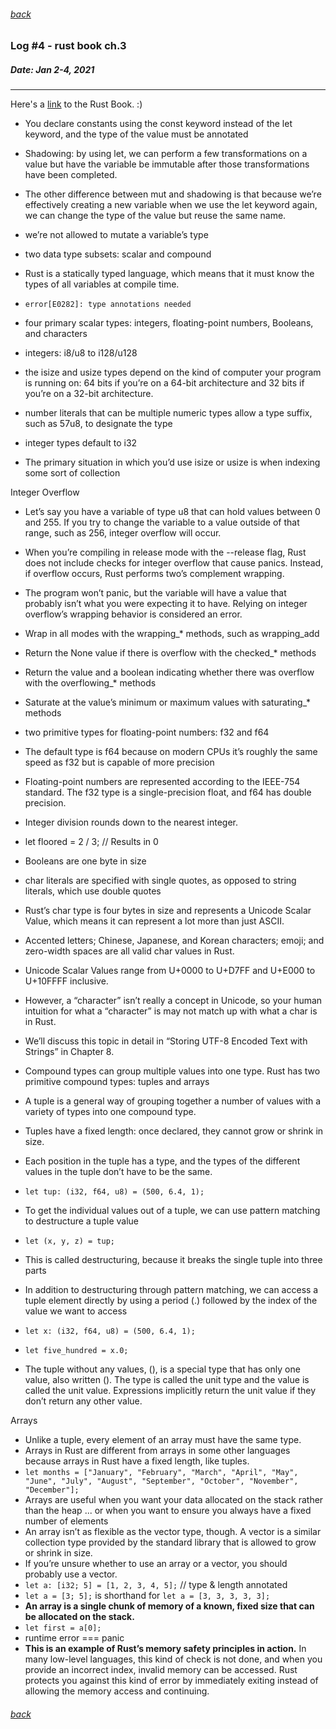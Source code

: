 ###### [back](./../README.md)

### Log #4 - rust book ch.3
##### Date: Jan 2-4, 2021
-----------
Here's a [link](https://doc.rust-lang.org/book/) to the Rust Book. :)

- You declare constants using the const keyword instead of the let keyword, and the type of the value must be annotated
- Shadowing: by using let, we can perform a few transformations on a value but have the variable be immutable after those transformations have been completed.
- The other difference between mut and shadowing is that because we’re effectively creating a new variable when we use the let keyword again, we can change the type of the value but reuse the same name.
- we’re not allowed to mutate a variable’s type


- two data type subsets: scalar and compound
- Rust is a statically typed language, which means that it must know the types of all variables at compile time. 
- `error[E0282]: type annotations needed`
- four primary scalar types: integers, floating-point numbers, Booleans, and characters
- integers: i8/u8 to i128/u128
- the isize and usize types depend on the kind of computer your program is running on: 64 bits if you’re on a 64-bit architecture and 32 bits if you’re on a 32-bit architecture.
- number literals that can be multiple numeric types allow a type suffix, such as 57u8, to designate the type
- integer types default to i32
- The primary situation in which you’d use isize or usize is when indexing some sort of collection

Integer Overflow
- Let’s say you have a variable of type u8 that can hold values between 0 and 255. If you try to change the variable to a value outside of that range, such as 256, integer overflow will occur.
- When you’re compiling in release mode with the --release flag, Rust does not include checks for integer overflow that cause panics. Instead, if overflow occurs, Rust performs two’s complement wrapping. 
- The program won’t panic, but the variable will have a value that probably isn’t what you were expecting it to have. Relying on integer overflow’s wrapping behavior is considered an error.
- Wrap in all modes with the wrapping_* methods, such as wrapping_add
- Return the None value if there is overflow with the checked_* methods
- Return the value and a boolean indicating whether there was overflow with the overflowing_* methods
- Saturate at the value’s minimum or maximum values with saturating_* methods

- two primitive types for floating-point numbers: f32 and f64
- The default type is f64 because on modern CPUs it’s roughly the same speed as f32 but is capable of more precision
- Floating-point numbers are represented according to the IEEE-754 standard. The f32 type is a single-precision float, and f64 has double precision.

- Integer division rounds down to the nearest integer.
- let floored = 2 / 3; // Results in 0

- Booleans are one byte in size
- char literals are specified with single quotes, as opposed to string literals, which use double quotes
- Rust’s char type is four bytes in size and represents a Unicode Scalar Value, which means it can represent a lot more than just ASCII. 
- Accented letters; Chinese, Japanese, and Korean characters; emoji; and zero-width spaces are all valid char values in Rust. 
- Unicode Scalar Values range from U+0000 to U+D7FF and U+E000 to U+10FFFF inclusive. 
- However, a “character” isn’t really a concept in Unicode, so your human intuition for what a “character” is may not match up with what a char is in Rust. 
- We’ll discuss this topic in detail in “Storing UTF-8 Encoded Text with Strings” in Chapter 8.

- Compound types can group multiple values into one type. Rust has two primitive compound types: tuples and arrays
- A tuple is a general way of grouping together a number of values with a variety of types into one compound type.
- Tuples have a fixed length: once declared, they cannot grow or shrink in size.
- Each position in the tuple has a type, and the types of the different values in the tuple don’t have to be the same.
- `let tup: (i32, f64, u8) = (500, 6.4, 1);`
- To get the individual values out of a tuple, we can use pattern matching to destructure a tuple value
- `let (x, y, z) = tup;`
- This is called destructuring, because it breaks the single tuple into three parts
- In addition to destructuring through pattern matching, we can access a tuple element directly by using a period (.) followed by the index of the value we want to access
- `let x: (i32, f64, u8) = (500, 6.4, 1);`
- `let five_hundred = x.0;`
- The tuple without any values, (), is a special type that has only one value, also written (). The type is called the unit type and the value is called the unit value. Expressions implicitly return the unit value if they don’t return any other value.

Arrays
- Unlike a tuple, every element of an array must have the same type. 
- Arrays in Rust are different from arrays in some other languages because arrays in Rust have a fixed length, like tuples.
- `let months = ["January", "February", "March", "April", "May", "June", "July", "August", "September", "October", "November", "December"];`
- Arrays are useful when you want your data allocated on the stack rather than the heap ... or when you want to ensure you always have a fixed number of elements
- An array isn’t as flexible as the vector type, though. A vector is a similar collection type provided by the standard library that is allowed to grow or shrink in size.
- If you’re unsure whether to use an array or a vector, you should probably use a vector.
- `let a: [i32; 5] = [1, 2, 3, 4, 5];` // type & length annotated
- `let a = [3; 5];` is shorthand for `let a = [3, 3, 3, 3, 3];`
- **An array is a single chunk of memory of a known, fixed size that can be allocated on the stack.**
- `let first = a[0];`
- runtime error === panic 
- **This is an example of Rust’s memory safety principles in action.** In many low-level languages, this kind of check is not done, and when you provide an incorrect index, invalid memory can be accessed. Rust protects you against this kind of error by immediately exiting instead of allowing the memory access and continuing.





###### [back](./../README.md)